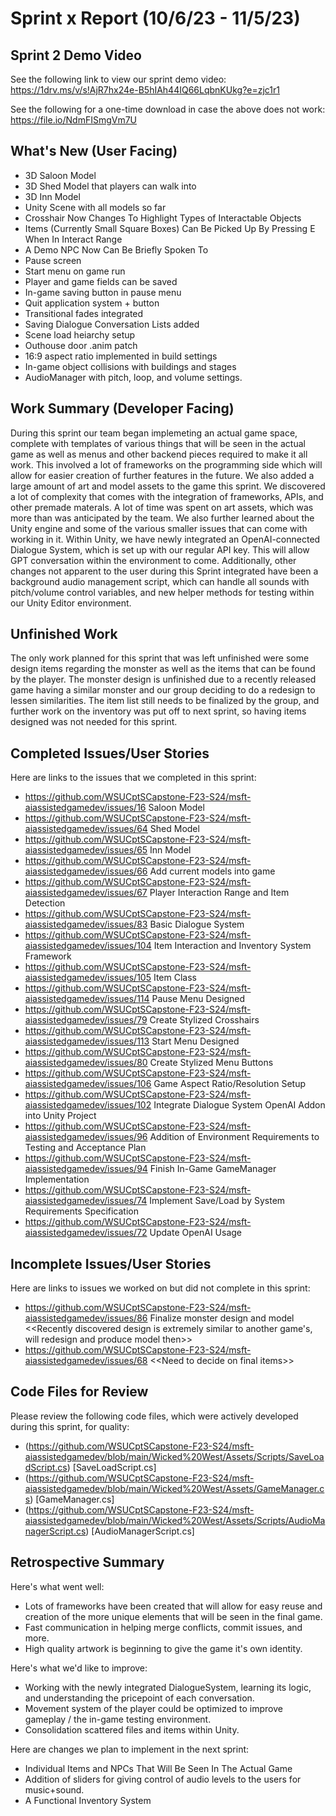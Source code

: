 # Sprint x Report (10/6/23 - 11/5/23)

## Sprint 2 Demo Video
See the following link to view our sprint demo video: https://1drv.ms/v/s!AjR7hx24e-B5hIAh44IQ66LqbnKUkg?e=zjc1r1

See the following for a one-time download in case the above does not work: https://file.io/NdmFISmgVm7U

## What's New (User Facing)
 * 3D Saloon Model
 * 3D Shed Model that players can walk into
 * 3D Inn Model
 * Unity Scene with all models so far
 * Crosshair Now Changes To Highlight Types of Interactable Objects
 * Items (Currently Small Square Boxes) Can Be Picked Up By Pressing E When In Interact Range
 * A Demo NPC Now Can Be Briefly Spoken To
 * Pause screen
 * Start menu on game run
 * Player and game fields can be saved
 * In-game saving button in pause menu
 * Quit application system + button
 * Transitional fades integrated
 * Saving Dialogue Conversation Lists added
 * Scene load heiarchy setup
 * Outhouse door .anim patch
 * 16:9 aspect ratio implemented in build settings
 * In-game object collisions with buildings and stages
 * AudioManager with pitch, loop, and volume settings.

## Work Summary (Developer Facing)
During this sprint our team began implemeting an actual game space, complete with templates of various things that will be seen in the actual game as well as menus and other backend pieces required to make it all work. This involved a lot of frameworks on the programming side which will allow for easier creation of further features in the future. We also added a large amount of art and model assets to the game this sprint. We discovered a lot of complexity that comes with the integration of frameworks, APIs, and other premade materals. A lot of time was spent on art assets, which was more than was anticipated by the team. We also further learned about the Unity engine and some of the various smaller issues that can come with working in it.
Within Unity, we have newly integrated an OpenAI-connected Dialogue System, which is set up with our regular API key. This will allow GPT conversation within the environment to come. Additionally, other changes not apparent to the user during this Sprint integrated have been a background audio management script, which can handle all sounds with pitch/volume control variables, and new helper methods for testing within our Unity Editor environment.

## Unfinished Work
The only work planned for this sprint that was left unfinished were some design items regarding the monster as well as the items that can be found by the player. The monster design is unfinished due to a recently released game having a similar monster and our group deciding to do a redesign to lessen similarities. The item list still needs to be finalized by the group, and further work on the inventory was put off to next sprint, so having items designed was not needed for this sprint.

## Completed Issues/User Stories
Here are links to the issues that we completed in this sprint:

 * https://github.com/WSUCptSCapstone-F23-S24/msft-aiassistedgamedev/issues/16 Saloon Model
 * https://github.com/WSUCptSCapstone-F23-S24/msft-aiassistedgamedev/issues/64 Shed Model
 * https://github.com/WSUCptSCapstone-F23-S24/msft-aiassistedgamedev/issues/65 Inn Model
 * https://github.com/WSUCptSCapstone-F23-S24/msft-aiassistedgamedev/issues/66 Add current models into game
 * https://github.com/WSUCptSCapstone-F23-S24/msft-aiassistedgamedev/issues/67 Player Interaction Range and Item Detection
 * https://github.com/WSUCptSCapstone-F23-S24/msft-aiassistedgamedev/issues/83 Basic Dialogue System
 * https://github.com/WSUCptSCapstone-F23-S24/msft-aiassistedgamedev/issues/104 Item Interaction and Inventory System Framework
 * https://github.com/WSUCptSCapstone-F23-S24/msft-aiassistedgamedev/issues/105 Item Class
 * https://github.com/WSUCptSCapstone-F23-S24/msft-aiassistedgamedev/issues/114 Pause Menu Designed 
 * https://github.com/WSUCptSCapstone-F23-S24/msft-aiassistedgamedev/issues/79 Create Stylized Crosshairs
 * https://github.com/WSUCptSCapstone-F23-S24/msft-aiassistedgamedev/issues/113 Start Menu Designed
 * https://github.com/WSUCptSCapstone-F23-S24/msft-aiassistedgamedev/issues/80 Create Stylized Menu Buttons
 * https://github.com/WSUCptSCapstone-F23-S24/msft-aiassistedgamedev/issues/106 Game Aspect Ratio/Resolution Setup
 * https://github.com/WSUCptSCapstone-F23-S24/msft-aiassistedgamedev/issues/102 Integrate Dialogue System OpenAI Addon into Unity Project
 * https://github.com/WSUCptSCapstone-F23-S24/msft-aiassistedgamedev/issues/96 Addition of Environment Requirements to Testing and Acceptance Plan
 * https://github.com/WSUCptSCapstone-F23-S24/msft-aiassistedgamedev/issues/94 Finish In-Game GameManager Implementation
 * https://github.com/WSUCptSCapstone-F23-S24/msft-aiassistedgamedev/issues/74 Implement Save/Load by System Requirements Specification
 * https://github.com/WSUCptSCapstone-F23-S24/msft-aiassistedgamedev/issues/72 Update OpenAI Usage
 
 ## Incomplete Issues/User Stories
 Here are links to issues we worked on but did not complete in this sprint:
 
 * https://github.com/WSUCptSCapstone-F23-S24/msft-aiassistedgamedev/issues/86 Finalize monster design and model <<Recently discovered design is extremely similar to another game's, will redesign and produce model then>>
 * https://github.com/WSUCptSCapstone-F23-S24/msft-aiassistedgamedev/issues/68 <<Need to decide on final items\>>

## Code Files for Review
Please review the following code files, which were actively developed during this sprint, for quality:
 * (https://github.com/WSUCptSCapstone-F23-S24/msft-aiassistedgamedev/blob/main/Wicked%20West/Assets/Scripts/SaveLoadScript.cs) [SaveLoadScript.cs]
 * (https://github.com/WSUCptSCapstone-F23-S24/msft-aiassistedgamedev/blob/main/Wicked%20West/Assets/GameManager.cs) [GameManager.cs]
 * (https://github.com/WSUCptSCapstone-F23-S24/msft-aiassistedgamedev/blob/main/Wicked%20West/Assets/Scripts/AudioManagerScript.cs) [AudioManagerScript.cs]
 
## Retrospective Summary
Here's what went well:
  * Lots of frameworks have been created that will allow for easy reuse and creation of the more unique elements that will be seen in the final game.
  * Fast communication in helping merge conflicts, commit issues, and more.
  * High quality artwork is beginning to give the game it's own identity.
 
Here's what we'd like to improve:
   * Working with the newly integrated DialogueSystem, learning its logic, and understanding the pricepoint of each conversation.
   * Movement system of the player could be optimized to improve gameplay / the in-game testing environment.
   * Consolidation scattered files and items within Unity.
  
Here are changes we plan to implement in the next sprint:
   * Individual Items and NPCs That Will Be Seen In The Actual Game
   * Addition of sliders for giving control of audio levels to the users for music+sound.
   * A Functional Inventory System
